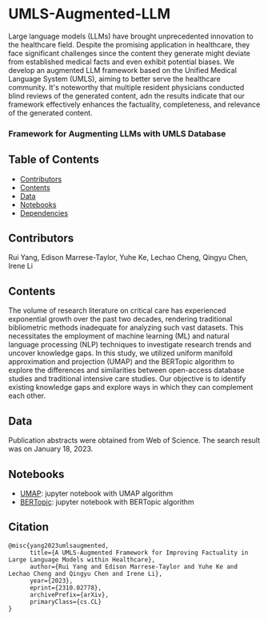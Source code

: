 # UMLS-Augmented-LLM

Large language models (LLMs) have brought unprecedented innovation to the healthcare field. Despite the promising application in healthcare, they face significant challenges since the content they generate might deviate from established medical facts and even exhibit potential biases. We develop an augmented LLM framework based on the Unified Medical Language System (UMLS), aiming to better serve the healthcare community. It's noteworthy that multiple resident physicians conducted blind reviews of the generated content, adn the results indicate that our framework effectively enhances the factuality, completeness, and relevance of the generated content.

### Framework for Augmenting LLMs with UMLS Database




## Table of Contents

* [Contributors](#contributors)
* [Contents](#contents)
* [Data](#data)
* [Notebooks](#notebooks)
* [Dependencies](#dependencies)


## Contributors
Rui Yang, Edison Marrese-Taylor, Yuhe Ke, Lechao Cheng, Qingyu Chen, Irene Li

<!-- Contents -->
## Contents
The volume of research literature on critical care has experienced exponential growth over the past two decades, rendering traditional bibliometric methods inadequate for analyzing such vast datasets. This necessitates the employment of machine learning (ML) and natural language processing (NLP) techniques to investigate research trends and uncover knowledge gaps. In this study, we utilized uniform manifold approximation and projection (UMAP) and the BERTopic algorithm to explore the differences and similarities between open-access database studies and traditional intensive care studies. Our objective is to identify existing knowledge gaps and explore ways in which they can complement each other.<br />

<!-- Data -->
## Data
Publication abstracts were obtained from Web of Science. The search result was on January 18, 2023. <br />

<!-- Notebooks -->
## Notebooks
* [UMAP](UMAP.ipynb): jupyter notebook with UMAP algorithm
* [BERTopic](BERTopic.ipynb): jupyter notebook with BERTopic algorithm

<!-- Citation -->
## Citation
```bibtext
@misc{yang2023umlsaugmented,
      title={A UMLS-Augmented Framework for Improving Factuality in Large Language Models within Healthcare}, 
      author={Rui Yang and Edison Marrese-Taylor and Yuhe Ke and Lechao Cheng and Qingyu Chen and Irene Li},
      year={2023},
      eprint={2310.02778},
      archivePrefix={arXiv},
      primaryClass={cs.CL}
}

